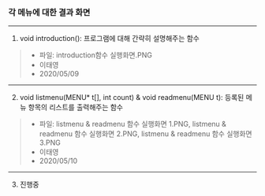 ### 각 메뉴에 대한 결과 화면

---
1. void introduction(): 프로그램에 대해 간략히 설명해주는 함수
>    * 파일: introduction함수 실행화면.PNG
>    * 이태영
>    * 2020/05/09

---
2. void listmenu(MENU* t[], int count) & void readmenu(MENU t): 등록된 메뉴 항목의 리스트를 출력해주는 함수
>    * 파일: listmenu & readmenu 함수 실행화면 1.PNG, listmenu & readmenu 함수 실행화면 2.PNG, listmenu & readmenu 함수 실행화면 3.PNG
>    * 이태영
>    * 2020/05/10

---
3. 진행중

